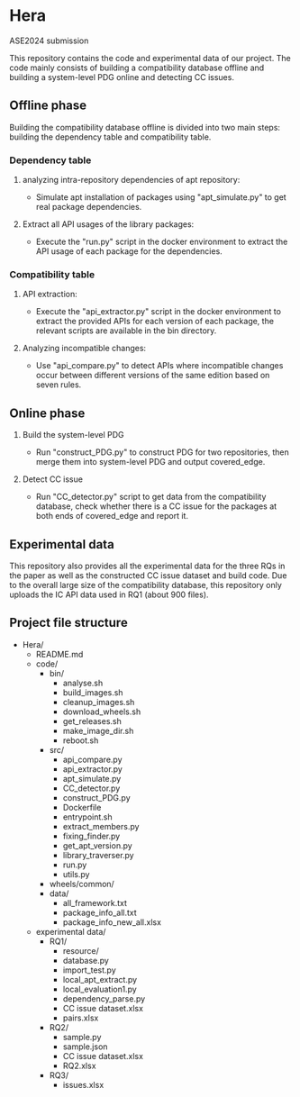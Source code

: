 # Hera
ASE2024 submission

This repository contains the code and experimental data of our project. The code mainly consists of building a compatibility database offline and building a system-level PDG online and detecting CC issues. 
  
## Offline phase  
  
Building the compatibility database offline is divided into two main steps: building the dependency table and compatibility table. 
 
### Dependency table
1. analyzing intra-repository dependencies of apt repository:  
   - Simulate apt installation of packages using "apt_simulate.py" to get real package dependencies. 
  
2. Extract all API usages of the library packages:  
   - Execute the "run.py" script in the docker environment to extract the API usage of each package for the dependencies.  

### Compatibility table
1. API extraction:  
   - Execute the "api_extractor.py" script in the docker environment to extract the provided APIs for each version of each package, the relevant scripts are available in the bin directory.
  
2. Analyzing incompatible changes:  
   - Use "api_compare.py" to detect APIs where incompatible changes occur between different versions of the same edition based on seven rules. 
  
## Online phase  

1. Build the system-level PDG
   - Run "construct_PDG.py" to construct PDG for two repositories, then merge them into system-level PDG and output covered_edge.

2. Detect CC issue  
   - Run "CC_detector.py" script to get data from the compatibility database, check whether there is a CC issue for the packages at both ends of covered_edge and report it.

## Experimental data
This repository also provides all the experimental data for the three RQs in the paper as well as the constructed CC issue dataset and build code. Due to the overall large size of the compatibility database, this repository only uploads the IC API data used in RQ1 (about 900 files).

## Project file structure 

- Hera/
  - README.md
  - code/
    - bin/
      - analyse.sh
      - build_images.sh
      - cleanup_images.sh
      - download_wheels.sh
      - get_releases.sh
      - make_image_dir.sh
      - reboot.sh
    - src/
      - api_compare.py
      - api_extractor.py
      - apt_simulate.py
      - CC_detector.py
      - construct_PDG.py
      - Dockerfile
      - entrypoint.sh
      - extract_members.py
      - fixing_finder.py
      - get_apt_version.py
      - library_traverser.py
      - run.py
      - utils.py
    - wheels/common/
    - data/
      - all_framework.txt
      - package_info_all.txt
      - package_info_new_all.xlsx
  - experimental data/
    - RQ1/
      - resource/
      - database.py
      - import_test.py
      - local_apt_extract.py
      - local_evaluation1.py
      - dependency_parse.py
      - CC issue dataset.xlsx
      - pairs.xlsx
    - RQ2/
      - sample.py
      - sample.json
      - CC issue dataset.xlsx
      - RQ2.xlsx
    - RQ3/
      - issues.xlsx

